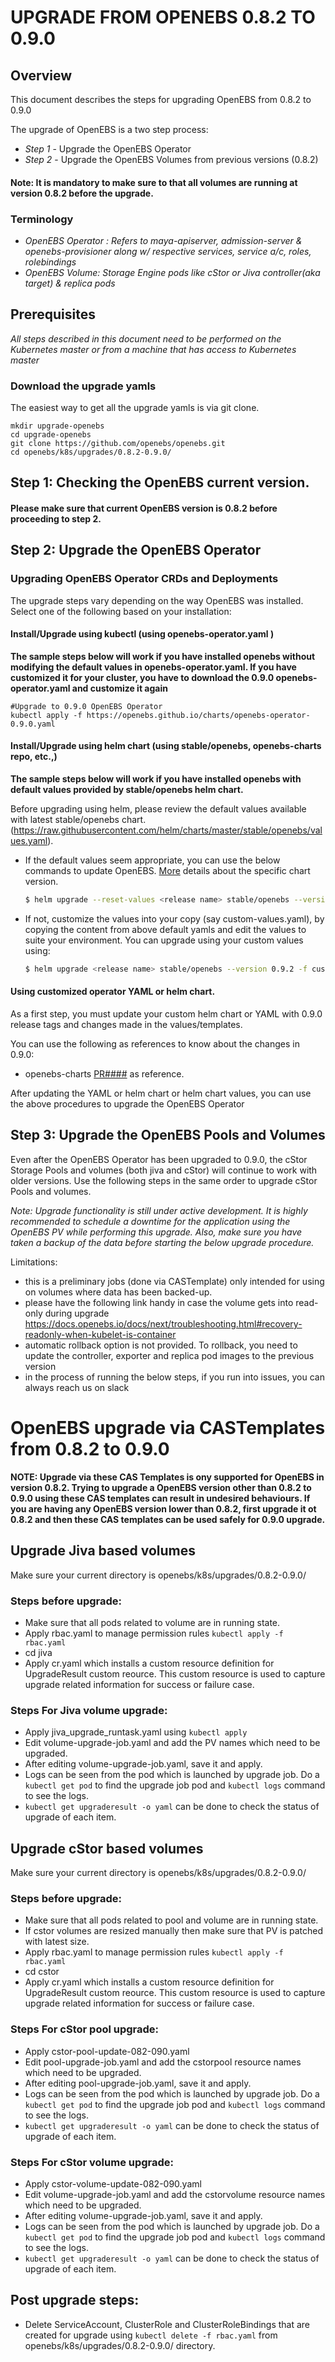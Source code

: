 # UPGRADE FROM OPENEBS 0.8.2 TO 0.9.0

## Overview

This document describes the steps for upgrading OpenEBS from 0.8.2 to 0.9.0

The upgrade of OpenEBS is a two step process:
- *Step 1* - Upgrade the OpenEBS Operator
- *Step 2* - Upgrade the OpenEBS Volumes from previous versions (0.8.2)

#### Note: It is mandatory to make sure to that all volumes are running at version 0.8.2 before the upgrade.

### Terminology
- *OpenEBS Operator : Refers to maya-apiserver, admission-server & openebs-provisioner along w/ respective services, service a/c, roles, rolebindings*
- *OpenEBS Volume: Storage Engine pods like cStor or Jiva controller(aka target) & replica pods*

## Prerequisites

*All steps described in this document need to be performed on the Kubernetes master or from a machine that has access to Kubernetes master*

### Download the upgrade yamls

The easiest way to get all the upgrade yamls is via git clone.

```
mkdir upgrade-openebs
cd upgrade-openebs
git clone https://github.com/openebs/openebs.git
cd openebs/k8s/upgrades/0.8.2-0.9.0/
```

## Step 1: Checking the OpenEBS current version.

#### Please make sure that current OpenEBS version is 0.8.2 before proceeding to step 2.

## Step 2: Upgrade the OpenEBS Operator

### Upgrading OpenEBS Operator CRDs and Deployments

The upgrade steps vary depending on the way OpenEBS was installed. Select one of the following based on your installation:

#### Install/Upgrade using kubectl (using openebs-operator.yaml )

**The sample steps below will work if you have installed openebs without modifying the default values in openebs-operator.yaml. If you have customized it for your cluster, you have to download the 0.9.0 openebs-operator.yaml and customize it again**

```
#Upgrade to 0.9.0 OpenEBS Operator
kubectl apply -f https://openebs.github.io/charts/openebs-operator-0.9.0.yaml
```

#### Install/Upgrade using helm chart (using stable/openebs, openebs-charts repo, etc.,)

**The sample steps below will work if you have installed openebs with default values provided by stable/openebs helm chart.**

Before upgrading using helm, please review the default values available with latest stable/openebs chart. (https://raw.githubusercontent.com/helm/charts/master/stable/openebs/values.yaml).

- If the default values seem appropriate, you can use the below commands to update OpenEBS. [More](https://hub.helm.sh/charts/stable/openebs) details about the specific chart version.
   ```sh
  $ helm upgrade --reset-values <release name> stable/openebs --version 0.9.2
  ```
- If not, customize the values into your copy (say custom-values.yaml), by copying the content from above default yamls and edit the values to suite your environment. You can upgrade using your custom values using:
  ```sh
  $ helm upgrade <release name> stable/openebs --version 0.9.2 -f custom-values.yaml`
  ```

#### Using customized operator YAML or helm chart.
As a first step, you must update your custom helm chart or YAML with 0.9.0 release tags and changes made in the values/templates.

You can use the following as references to know about the changes in 0.9.0:
- openebs-charts [PR####](https://github.com/openebs/openebs/pull/2566) as reference.

After updating the YAML or helm chart or helm chart values, you can use the above procedures to upgrade the OpenEBS Operator

## Step 3: Upgrade the OpenEBS Pools and Volumes

Even after the OpenEBS Operator has been upgraded to 0.9.0, the cStor Storage Pools and volumes (both jiva and cStor)  will continue to work with older versions. Use the following steps in the same order to upgrade cStor Pools and volumes.

*Note: Upgrade functionality is still under active development. It is highly recommended to schedule a downtime for the application using the OpenEBS PV while performing this upgrade. Also, make sure you have taken a backup of the data before starting the below upgrade procedure.*

Limitations:
- this is a preliminary jobs (done via CASTemplate) only intended for using on volumes where data has been backed-up.
- please have the following link handy in case the volume gets into read-only during upgrade
  https://docs.openebs.io/docs/next/troubleshooting.html#recovery-readonly-when-kubelet-is-container
- automatic rollback option is not provided. To rollback, you need to update the controller, exporter and replica pod images to the previous version
- in the process of running the below steps, if you run into issues, you can always reach us on slack


# OpenEBS upgrade via CASTemplates from 0.8.2 to 0.9.0
**NOTE: Upgrade via these CAS Templates is ony supported for OpenEBS in version 0.8.2. Trying to upgrade a OpenEBS version other than 0.8.2 to 0.9.0 using these CAS templates can result in undesired behaviours. If you are having any OpenEBS version lower than 0.8.2, first upgrade it ot 0.8.2 and then these CAS templates can be used safely for 0.9.0 upgrade.**

## Upgrade Jiva based volumes

Make sure your current directory is openebs/k8s/upgrades/0.8.2-0.9.0/

### Steps before upgrade:
  - Make sure that all pods related to volume are in running state.
  - Apply rbac.yaml to manage permission rules `kubectl apply -f rbac.yaml`
  - cd jiva
  - Apply cr.yaml which installs a custom resource definition for UpgradeResult custom reource. This custom resource is used to capture upgrade related information for success or failure case.

### Steps For Jiva volume upgrade:

  - Apply jiva_upgrade_runtask.yaml using `kubectl apply`
  - Edit volume-upgrade-job.yaml and add the PV names which need to be upgraded.
  - After editing volume-upgrade-job.yaml, save it and apply.
  - Logs can be seen from the pod which is launched by upgrade job. Do a `kubectl get pod` to find the upgrade job pod and `kubectl logs` command to see the logs.
  - `kubectl get upgraderesult -o yaml` can be done to check the status of upgrade of each item.

## Upgrade cStor based volumes

Make sure your current directory is openebs/k8s/upgrades/0.8.2-0.9.0/

### Steps before upgrade:
  - Make sure that all pods related to pool and volume are in running state.
  - If cstor volumes are resized manually then make sure that PV is patched with latest size.
  - Apply rbac.yaml to manage permission rules `kubectl apply -f rbac.yaml`
  - cd cstor
  - Apply cr.yaml which installs a custom resource definition for UpgradeResult custom reource. This custom resource is used to capture upgrade related information for success or failure case.

### Steps For cStor pool upgrade:

  - Apply cstor-pool-update-082-090.yaml
  - Edit pool-upgrade-job.yaml and add the cstorpool resource names which need to be upgraded.
  - After editing pool-upgrade-job.yaml, save it and apply.
  - Logs can be seen from the pod which is launched by upgrade job. Do a `kubectl get pod` to find the upgrade job pod and `kubectl logs` command to see the logs.
  - `kubectl get upgraderesult -o yaml` can be done to check the status of upgrade of each item.

### Steps For cStor volume upgrade:

  - Apply cstor-volume-update-082-090.yaml
  - Edit volume-upgrade-job.yaml and add the cstorvolume resource names which need to be upgraded.
  - After editing volume-upgrade-job.yaml, save it and apply.
  - Logs can be seen from the pod which is launched by upgrade job. Do a `kubectl get pod` to find the upgrade job pod and `kubectl logs` command to see the logs.
  - `kubectl get upgraderesult -o yaml` can be done to check the status of upgrade of each item.

## Post upgrade steps:

  - Delete ServiceAccount, ClusterRole and ClusterRoleBindings that are created for upgrade using
`kubectl delete -f rbac.yaml` from openebs/k8s/upgrades/0.8.2-0.9.0/ directory.
